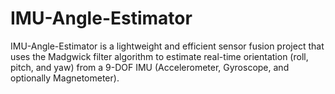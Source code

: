 # IMU-Angle-Estimator
IMU-Angle-Estimator is a lightweight and efficient sensor fusion project that uses the Madgwick filter algorithm to estimate real-time orientation (roll, pitch, and yaw) from a 9-DOF IMU (Accelerometer, Gyroscope, and optionally Magnetometer).
